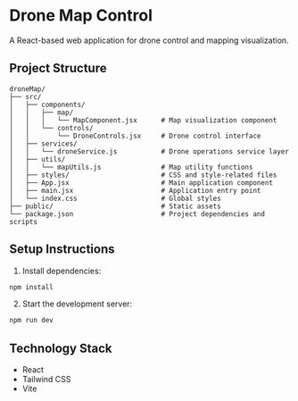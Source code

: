 # Drone Map Control

A React-based web application for drone control and mapping visualization.

## Project Structure

```
droneMap/
├── src/
│   ├── components/
│   │   ├── map/
│   │   │   └── MapComponent.jsx      # Map visualization component
│   │   └── controls/
│   │       └── DroneControls.jsx     # Drone control interface
│   ├── services/
│   │   └── droneService.js           # Drone operations service layer
│   ├── utils/
│   │   └── mapUtils.js               # Map utility functions
│   ├── styles/                       # CSS and style-related files
│   ├── App.jsx                       # Main application component
│   ├── main.jsx                      # Application entry point
│   └── index.css                     # Global styles
├── public/                           # Static assets
└── package.json                      # Project dependencies and scripts
```

## Setup Instructions

1. Install dependencies:
```bash
npm install
```

2. Start the development server:
```bash
npm run dev
```

## Technology Stack

- React
- Tailwind CSS
- Vite
